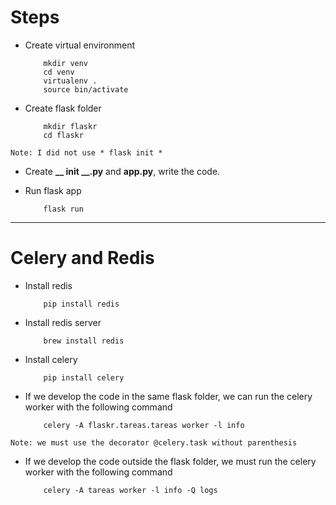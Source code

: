 # Steps

- Create virtual environment

    ```
        mkdir venv
        cd venv
        virtualenv .
        source bin/activate
    ```

- Create flask folder 

    ```
        mkdir flaskr
        cd flaskr
    ```

`Note: I did not use * flask init *`

- Create **__ init __.py** and **app.py**, write the code.

- Run flask app

    ```
        flask run
    ```

-------------------------

# Celery and Redis

- Install redis

    ```
        pip install redis
    ```

- Install redis server

    ```
        brew install redis
    ```

- Install celery

    ```
        pip install celery
    ```

- If we develop the code in the same flask folder, we can run the celery worker with the following command

    ```
        celery -A flaskr.tareas.tareas worker -l info
    ```

`Note: we must use the decorator @celery.task without parenthesis`

- If we develop the code outside the flask folder, we must run the celery worker with the following command

    ```
        celery -A tareas worker -l info -Q logs
    ```